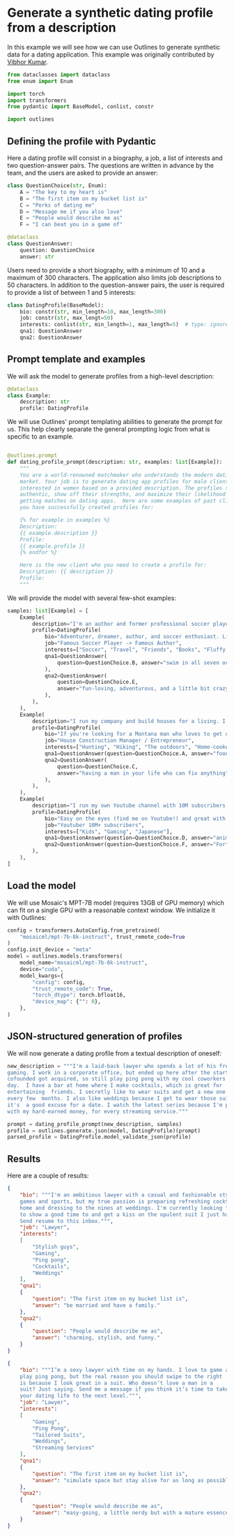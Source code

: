 # Generate a synthetic dating profile from a description

In this example we will see how we can use Outlines to generate synthetic data for a dating application. This example was originally contributed by [Vibhor Kumar](https://github.com/veezbo).

```python
from dataclasses import dataclass
from enum import Enum

import torch
import transformers
from pydantic import BaseModel, conlist, constr

import outlines
```

## Defining the profile with Pydantic

Here a dating profile will consist in a biography, a job, a list of interests and two question-answer pairs. The questions are written in advance by the team, and the users are asked to provide an answer:

```python
class QuestionChoice(str, Enum):
    A = "The key to my heart is"
    B = "The first item on my bucket list is"
    C = "Perks of dating me"
    D = "Message me if you also love"
    E = "People would describe me as"
    F = "I can beat you in a game of"

@dataclass
class QuestionAnswer:
    question: QuestionChoice
    answer: str
```

Users need to provide a short biography, with a minimum of 10 and a maximum of 300 characters. The application also limits job descriptions to 50 characters. In addition to the question-answer pairs, the user is required to provide a list of between 1 and 5 interests:

```python
class DatingProfile(BaseModel):
    bio: constr(str, min_length=10, max_length=300)
    job: constr(str, max_lengt=50)
    interests: conlist(str, min_length=1, max_length=5)  # type: ignore
    qna1: QuestionAnswer
    qna2: QuestionAnswer
```

## Prompt template and examples

We will ask the model to generate profiles from a high-level description:

```python
@dataclass
class Example:
    description: str
    profile: DatingProfile
```

We will use Outlines' prompt templating abilities to generate the prompt for us. This help clearly separate the general prompting logic from what is specific to an example.

```python

@outlines.prompt
def dating_profile_prompt(description: str, examples: list[Example]):
    """
    You are a world-renowned matchmaker who understands the modern dating
    market. Your job is to generate dating app profiles for male clients
    interested in women based on a provided description. The profiles should be
    authentic, show off their strengths, and maximize their likelihood of
    getting matches on dating apps.  Here are some examples of past clients that
    you have successfully created profiles for:

    {% for example in examples %}
    Description:
    {{ example.description }}
    Profile:
    {{ example.profile }}
    {% endfor %}

    Here is the new client who you need to create a profile for:
    Description: {{ description }}
    Profile:
    """
```

We will provide the model with several few-shot examples:

```python
samples: list[Example] = [
    Example(
        description="I'm an author and former professional soccer player living in Seattle who publishes popular fiction books. A typical day for me starts by hanging out with my cat, drinking a coffee, and reading as much as I can in a few hours. Then, I'll prepare a quick smoothie before starting to write for a few hours, take a break with soccer or running a few miles, and finally meet friends for dinner at a new, hip restaurant in the evening. Sometimes we go axe-throwing afterwards, or play poker, or watch a comedy show, or visit a dive bar. On my vacations, I travel extensively to countries South America, Europe, and Asia, with the goal of visiting them all!",
        profile=DatingProfile(
            bio="Adventurer, dreamer, author, and soccer enthusiast. Life’s too short to waste time so I make the most of each day by exploring new places and playing with my friends on the pitch. What’s your favorite way to get out and have fun?",
            job="Famous Soccer Player -> Famous Author",
            interests=["Soccer", "Travel", "Friends", "Books", "Fluffy Animals"],
            qna1=QuestionAnswer(
                question=QuestionChoice.B, answer="swim in all seven oceans!"
            ),
            qna2=QuestionAnswer(
                question=QuestionChoice.E,
                answer="fun-loving, adventurous, and a little bit crazy",
            ),
        ),
    ),
    Example(
        description="I run my company and build houses for a living. I'm a big fan of the outdoors and love to go hiking, camping, and fishing. I don't like video games, but do like to watch movies. My love language is home-cooked food, and I'm looking for someone who isn't afraid to get their hands dirty.",
        profile=DatingProfile(
            bio="If you're looking for a Montana man who loves to get outdoors and hunt, and who's in-tune with his masculinity then I'm your guy!",
            job="House Construction Manager / Entrepreneur",
            interests=["Hunting", "Hiking", "The outdoors", "Home-cooked food"],
            qna1=QuestionAnswer(question=QuestionChoice.A, answer="food made at home"),
            qna2=QuestionAnswer(
                question=QuestionChoice.C,
                answer="having a man in your life who can fix anything",
            ),
        ),
    ),
    Example(
        description="I run my own Youtube channel with 10M subscribers. I love working with kids, and my audience skews pretty young too. In my free time, I play Fortnite and Roblox. I'm looking for someone who is also a gamer and likes to have fun. I'm learning Japanese in my free time as well as how to cook.",
        profile=DatingProfile(
            bio="Easy on the eyes (find me on Youtube!) and great with kids. What more do you need?",
            job="Youtuber 10M+ subscribers",
            interests=["Kids", "Gaming", "Japanese"],
            qna1=QuestionAnswer(question=QuestionChoice.D, answer="anime and gaming!"),
            qna2=QuestionAnswer(question=QuestionChoice.F, answer="Fortnite, gg ez"),
        ),
    ),
]
```

## Load the model

We will use Mosaic's MPT-7B model (requires 13GB of GPU memory) which can fit on a single GPU with a reasonable context window. We initialize it with Outlines:

```python
config = transformers.AutoConfig.from_pretrained(
    "mosaicml/mpt-7b-8k-instruct", trust_remote_code=True
)
config.init_device = "meta"
model = outlines.models.transformers(
    model_name="mosaicml/mpt-7b-8k-instruct",
    device="cuda",
    model_kwargs={
        "config": config,
        "trust_remote_code": True,
        "torch_dtype": torch.bfloat16,
        "device_map": {"": 0},
    },
)
```

## JSON-structured generation of profiles

We will now generate a dating profile from a textual description of oneself:

``` python
new_description = """I'm a laid-back lawyer who spends a lot of his free-time
gaming. I work in a corporate office, but ended up here after the start-up  I
cofounded got acquired, so still play ping pong with my cool coworkers every
day.  I have a bar at home where I make cocktails, which is great for
entertaining  friends. I secretly like to wear suits and get a new one tailored
every few  months. I also like weddings because I get to wear those suits, and
it's  a good excuse for a date. I watch the latest series because I'm paying,
with my hard-earned money, for every streaming service."""

prompt = dating_profile_prompt(new_description, samples)
profile = outlines.generate.json(model, DatingProfile)(prompt)
parsed_profile = DatingProfile.model_validate_json(profile)
```

## Results

Here are a couple of results:

```json
{
    "bio": """I'm an ambitious lawyer with a casual and fashionable style. I love
    games and sports, but my true passion is preparing refreshing cocktails at
    home and dressing to the nines at weddings. I'm currently looking for a woman
    to show a good time to and get a kiss on the opulent suit I just had made.
    Send resume to this inbox.""",
    "job": "Lawyer",
    "interests":
    [
        "Stylish guys",
        "Gaming",
        "Ping pong",
        "Cocktails",
        "Weddings"
    ],
    "qna1":
    {
        "question": "The first item on my bucket list is",
        "answer": "be married and have a family."
    },
    "qna2":
    {
        "question": "People would describe me as",
        "answer": "charming, stylish, and funny."
    }
}
```

```json
{
    "bio": """I’m a sexy lawyer with time on my hands. I love to game and
    play ping pong, but the real reason you should swipe to the right
    is because I look great in a suit. Who doesn’t love a man in a
    suit? Just saying. Send me a message if you think it’s time to take
    your dating life to the next level.""",
    "job": "Lawyer",
    "interests":
    [
        "Gaming",
        "Ping Pong",
        "Tailored Suits",
        "Weddings",
        "Streaming Services"
    ],
    "qna1":
    {
        "question": "The first item on my bucket list is",
        "answer": "simulate space but stay alive for as long as possible"
    },
    "qna2":
    {
        "question": "People would describe me as",
        "answer": "easy-going, a little nerdy but with a mature essence"
    }
}
```
